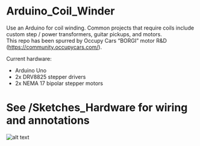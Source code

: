 # Arduino_Coil_Winder

Use an Arduino for coil winding.  Common projects that require coils include custom step / power transformers, guitar pickups, and motors.  
This repo has been spurred by Occupy Cars “BORGI” motor R&D (https://community.occupycars.com/).  

Current hardware:

- Arduino Uno
- 2x DRV8825 stepper drivers 
- 2x NEMA 17 bipolar stepper motors

# See /Sketches_Hardware for wiring and annotations

![alt text](Sketches_Hardware/Wind_DryRun.GIF)



